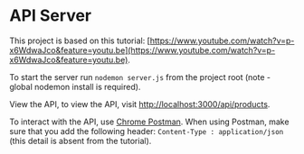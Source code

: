 # API Server

This project is based on this tutorial: [https://www.youtube.com/watch?v=p-x6WdwaJco&feature=youtu.be](https://www.youtube.com/watch?v=p-x6WdwaJco&feature=youtu.be).

To start the server run `nodemon server.js` from the project root (note - global nodemon install is required).

View the API, to view the API, visit [http://localhost:3000/api/products](http://localhost:3000/api/products).

To interact with the API, use [Chrome Postman](https://chrome.google.com/webstore/detail/postman-rest-client/fdmmgilgnpjigdojojpjoooidkmcomcm?hl=en). When using Postman, make sure that you add the following header: `Content-Type : application/json` (this detail is absent from the tutorial).
